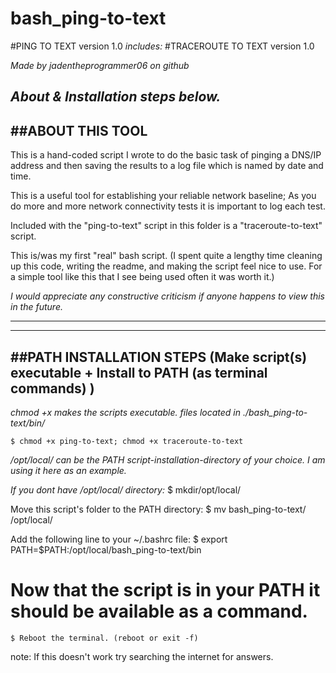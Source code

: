 # bash_ping-to-text
#PING TO TEXT version 1.0
*includes:*
#TRACEROUTE TO TEXT version 1.0

*Made by jadentheprogrammer06 on github*
 
*About & Installation steps below.*
---------------------------------------------------
##ABOUT THIS TOOL
---------------------------------------------------
This is a hand-coded script I wrote to do the basic task of
pinging a DNS/IP address and then saving the results to
a log file which is named by date and time.

This is a useful tool for establishing your reliable network baseline; As you do more and more network connectivity tests it is important to log each test.

Included with the "ping-to-text" script in this folder is a "traceroute-to-text" script.

This is/was my first "real" bash script. (I spent quite a lengthy time cleaning up this code, writing the readme, and making the script
feel nice to use. For a simple tool like this that I see being used often it was worth it.)

*I would appreciate any constructive criticism if anyone happens to view this in the future.*

---------------------------------------------------

----------------------------------------------------
##PATH INSTALLATION STEPS (Make script(s) executable + Install to PATH (as terminal commands) )
----------------------------------------------------
*chmod +x makes the scripts executable.*
*files located in ./bash_ping-to-text/bin/*

	$ chmod +x ping-to-text; chmod +x traceroute-to-text

*/opt/local/ can be the PATH script-installation-directory of your choice. I am using it here as an example.*


*If you dont have /opt/local/ directory:*
	$ mkdir/opt/local/


Move this script's folder to the PATH directory:
	$ mv bash_ping-to-text/ /opt/local/


Add the following line to your ~/.bashrc file:
	$ export PATH=$PATH:/opt/local/bash_ping-to-text/bin


# Now that the script is in your PATH it should be available as a command.
	$ Reboot the terminal. (reboot or exit -f)

note: If this doesn't work try searching the internet for answers.
